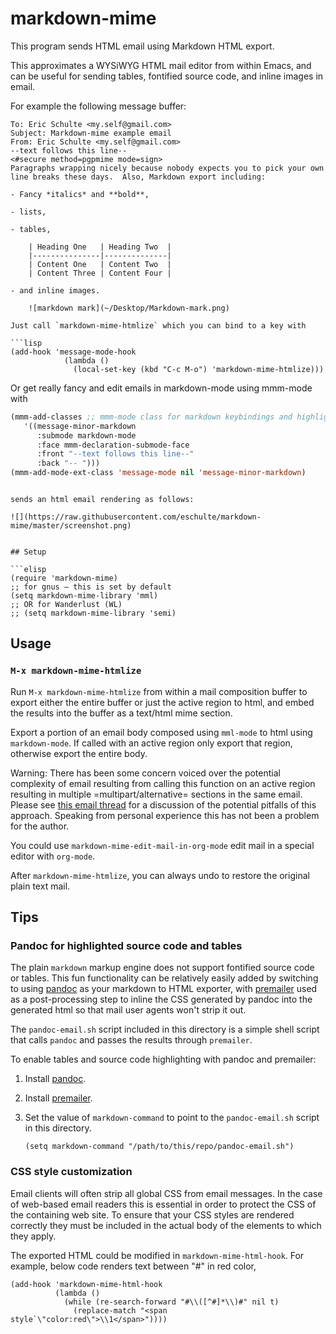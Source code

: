 markdown-mime
=============

This program sends HTML email using Markdown HTML export.

This approximates a WYSiWYG HTML mail editor from within Emacs, and
can be useful for sending tables, fontified source code, and inline
images in email.

For example the following message buffer:

```
To: Eric Schulte <my.self@gmail.com>
Subject: Markdown-mime example email
From: Eric Schulte <my.self@gmail.com>
--text follows this line--
<#secure method=pgpmime mode=sign>
Paragraphs wrapping nicely because nobody expects you to pick your own
line breaks these days.  Also, Markdown export including:

- Fancy *italics* and **bold**,

- lists,

- tables,

    | Heading One   | Heading Two  |
    |---------------|--------------|
    | Content One   | Content Two  |
    | Content Three | Content Four |

- and inline images.

    ![markdown mark](~/Desktop/Markdown-mark.png)

Just call `markdown-mime-htmlize` which you can bind to a key with

```lisp
(add-hook 'message-mode-hook
            (lambda ()
              (local-set-key (kbd "C-c M-o") 'markdown-mime-htmlize)))
```

Or get really fancy and edit emails in markdown-mode using mmm-mode with

```lisp
(mmm-add-classes ;; mmm-mode class for markdown keybindings and highlighting
   '((message-minor-markdown
      :submode markdown-mode
      :face mmm-declaration-submode-face
      :front "--text follows this line--"
      :back "-- ")))
(mmm-add-mode-ext-class 'message-mode nil 'message-minor-markdown)
```
```

sends an html email rendering as follows:

![](https://raw.githubusercontent.com/eschulte/markdown-mime/master/screenshot.png)


## Setup

```elisp
(require 'markdown-mime)
;; for gnus – this is set by default
(setq markdown-mime-library 'mml)
;; OR for Wanderlust (WL)
;; (setq markdown-mime-library 'semi)
```


## Usage

### `M-x markdown-mime-htmlize`

Run `M-x markdown-mime-htmlize` from within a mail composition buffer
to export either the entire buffer or just the active region to html,
and embed the results into the buffer as a text/html mime section.

Export a portion of an email body composed using `mml-mode` to html
using `markdown-mode`.  If called with an active region only export
that region, otherwise export the entire body.

Warning: There has been some concern voiced over the potential
complexity of email resulting from calling this function on an active
region resulting in multiple =multipart/alternative= sections in the
same email. Please see [this email thread][] for a discussion of the
potential pitfalls of this approach. Speaking from personal experience
this has not been a problem for the author.

[this email thread]: http://thread.gmane.org/gmane.emacs.orgmode/23617

You could use `markdown-mime-edit-mail-in-org-mode` edit mail in a special editor with `org-mode`.

After `markdown-mime-htmlize`, you can always undo to restore the
original plain text mail.

## Tips

### Pandoc for highlighted source code and tables
The plain `markdown` markup engine does not support fontified source
code or tables.  This fun functionality can be relatively easily added
by switching to using [pandoc][] as your markdown to HTML exporter,
with [premailer][] used as a post-processing step to inline the CSS
generated by pandoc into the generated html so that mail user agents
won't strip it out.

[pandoc]: https://pandoc.org
[premailer]: https://pypi.org/project/premailer/

The `pandoc-email.sh` script included in this directory is a simple
shell script that calls `pandoc` and passes the results through
`premailer`.

To enable tables and source code highlighting with pandoc and
premailer:

1. Install [pandoc][].

2. Install [premailer][].

3. Set the value of `markdown-command` to point to the
   `pandoc-email.sh` script in this directory.

    ```elisp
    (setq markdown-command "/path/to/this/repo/pandoc-email.sh")
    ```


### CSS style customization
Email clients will often strip all global CSS from email messages. In
the case of web-based email readers this is essential in order to
protect the CSS of the containing web site. To ensure that your CSS
styles are rendered correctly they must be included in the actual body
of the elements to which they apply.

The exported HTML could be modified in `markdown-mime-html-hook`. For example, below code renders text between "#" in red color,
```elisp
(add-hook 'markdown-mime-html-hook
          (lambda ()
            (while (re-search-forward "#\\([^#]*\\)#" nil t)
              (replace-match "<span style`\"color:red\">\\1</span>"))))
```
